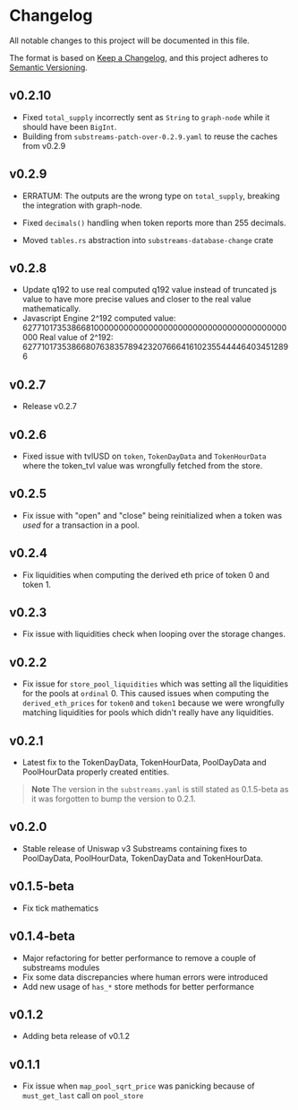 # Changelog

All notable changes to this project will be documented in this file.

The format is based on [Keep a Changelog](https://keepachangelog.com/en/1.0.0/),
and this project adheres to [Semantic Versioning](https://semver.org/spec/v2.0.0.html).

## v0.2.10

* Fixed `total_supply` incorrectly sent as `String` to `graph-node` while it should have been `BigInt`.
* Building from `substreams-patch-over-0.2.9.yaml` to reuse the caches from v0.2.9

## v0.2.9

* ERRATUM: The outputs are the wrong type on `total_supply`, breaking the integration with graph-node.

* Fixed `decimals()` handling when token reports more than 255 decimals.

* Moved `tables.rs` abstraction into `substreams-database-change` crate

## v0.2.8

* Update q192 to use real computed q192 value instead of truncated js value to have more precise values and closer to the real value mathematically.
* Javascript Engine 2^192 computed value: 6277101735386681000000000000000000000000000000000000000000 Real value of 2^192: 6277101735386680763835789423207666416102355444464034512896

## v0.2.7

* Release v0.2.7

## v0.2.6

* Fixed issue with tvlUSD on `token`, `TokenDayData` and `TokenHourData` where the token_tvl value was wrongfully fetched from the store.

## v0.2.5

* Fix issue with "open" and "close" being reinitialized when a token was _used_ for a transaction in a pool.

## v0.2.4

* Fix liquidities when computing the derived eth  price of token 0 and token 1.

## v0.2.3

* Fix issue with liquidities check when looping over the storage changes.

## v0.2.2

* Fix issue for `store_pool_liquidities` which was setting all the liquidities for the pools at `ordinal` 0. This caused issues when computing the `derived_eth_prices` for `token0` and `token1` because we were wrongfully matching liquidities for pools which didn't really have any liquidities.

## v0.2.1

* Latest fix to the TokenDayData, TokenHourData, PoolDayData and PoolHourData properly created entities.

> **Note** The version in the `substreams.yaml` is still stated as 0.1.5-beta as it was forgotten to bump the version to 0.2.1.

## v0.2.0

* Stable release of Uniswap v3 Substreams containing fixes to PoolDayData, PoolHourData, TokenDayData and TokenHourData.

## v0.1.5-beta

* Fix tick mathematics

## v0.1.4-beta

* Major refactoring for better performance to remove a couple of substreams modules
* Fix some data discrepancies where human errors were introduced
* Add new usage of `has_*` store methods for better performance

## v0.1.2

* Adding beta release of v0.1.2

## v0.1.1

* Fix issue when `map_pool_sqrt_price` was panicking because of `must_get_last` call on `pool_store`
